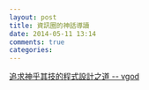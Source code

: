 ```yaml
---
layout: post
title: 資訊圈的神話導讀
date: 2014-05-11 13:14
comments: true
categories:
---
```

[追求神乎其技的程式設計之道 -- vgod](http://blog.vgod.tw/2011/01/31/diving-code-11/?variant=zh-tw)
